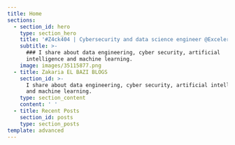 ```yaml
---
title: Home
sections:
  - section_id: hero
    type: section_hero
    title: '#Z4ck404 | Cybersecurity and data science engineer @ExcelerateSystems'
    subtitle: >-
      ### I share about data engineering, cyber security, artificial
      intelligence and machine learning.
    image: images/35115877.png
  - title: Zakaria EL BAZI BLOGS
    section_id: >-
      I share about data engineering, cyber security, artificial intelligence
      and machine learning.
    type: section_content
    content: ' '
  - title: Recent Posts
    section_id: posts
    type: section_posts
template: advanced
---
```

